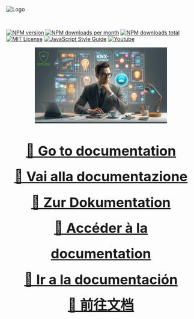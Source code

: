 ![Logo](img/logo-big.png)

<br/>


[![NPM version][npm-version-image]][npm-url]
[![NPM downloads per month][npm-downloads-month-image]][npm-url]
[![NPM downloads total][npm-downloads-total-image]][npm-url]
[![MIT License][license-image]][license-url]
[![JavaScript Style Guide](https://img.shields.io/badge/code_style-standard-brightgreen.svg)](https://standardjs.com)
[![Youtube][youtube-image]][youtube-url]


<p align="center">
  <img src="img/readmemain.png" alt="Sample Node" width="70%">
</p>

<p align="center" style="font-size:2.25rem;font-weight:700;line-height:1.9;">
  <a href="https://supergiovane.github.io/node-red-contrib-knx-ultimate/wiki/Home" target="_blank">📘 Go to documentation</a><br/>
  <a href="https://supergiovane.github.io/node-red-contrib-knx-ultimate/wiki/it-Home" target="_blank">📘 Vai alla documentazione</a><br/>
  <a href="https://supergiovane.github.io/node-red-contrib-knx-ultimate/wiki/de-Home" target="_blank">📘 Zur Dokumentation</a><br/>
  <a href="https://supergiovane.github.io/node-red-contrib-knx-ultimate/wiki/fr-Home" target="_blank">📘 Accéder à la documentation</a><br/>
  <a href="https://supergiovane.github.io/node-red-contrib-knx-ultimate/wiki/es-Home" target="_blank">📘 Ir a la documentación</a><br/>
  <a href="https://supergiovane.github.io/node-red-contrib-knx-ultimate/wiki/zh-CN-Home" target="_blank">📘 前往文档</a>
</p>



</br>

[license-image]: https://img.shields.io/badge/license-MIT-blue.svg
[license-url]: https://github.com/Supergiovane/node-red-contrib-knx-ultimate/master/LICENSE
[npm-url]: https://npmjs.org/package/node-red-contrib-knx-ultimate
[npm-version-image]: https://img.shields.io/npm/v/node-red-contrib-knx-ultimate.svg
[npm-downloads-month-image]: https://img.shields.io/npm/dm/node-red-contrib-knx-ultimate.svg
[npm-downloads-total-image]: https://img.shields.io/npm/dt/node-red-contrib-knx-ultimate.svg
[youtube-image]: https://img.shields.io/badge/Visit%20me-Youtube-red
[youtube-url]: https://www.youtube.com/channel/UCA9RsLps1IthT7fDSeUbRZw/playlists
[docs-image]: https://img.shields.io/badge/Docs-GitHub%20Pages-2ea44f
[docs-url]: https://supergiovane.github.io/node-red-contrib-knx-ultimate/
[github-image]: https://img.shields.io/badge/GitHub-Repository-000000
[github-url]: https://github.com/Supergiovane/node-red-contrib-knx-ultimate
[flows-image]: https://img.shields.io/badge/Node--RED-Flow%20Library-white?logo=nodered&logoColor=8F0000
[flows-url]: https://flows.nodered.org/node/node-red-contrib-knx-ultimate
[paypal-image]: https://img.shields.io/badge/Support-PayPal-blue
[paypal-url]: https://www.paypal.com/donate/?hosted_button_id=S8SKPUBSPK758

[docs-button-image]: https://img.shields.io/badge/Docs-Open%20Documentation-0d4c70?style=for-the-badge&logo=book&logoColor=f4fbff
